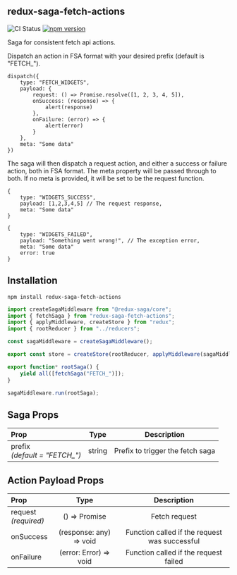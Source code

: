 ## redux-saga-fetch-actions

![CI Status](https://img.shields.io/github/workflow/status/clarktozer/redux-saga-fetch-actions/Build%20&%20Test)
[![npm version](https://img.shields.io/npm/v/redux-saga-fetch-actions.svg)](https://www.npmjs.com/package/redux-saga-fetch-actions)

Saga for consistent fetch api actions.

Dispatch an action in FSA format with your desired prefix (default is "FETCH\_").

```
dispatch({
    type: "FETCH_WIDGETS",
    payload: {
        request: () => Promise.resolve([1, 2, 3, 4, 5]),
        onSuccess: (response) => {
            alert(response)
        },
        onFailure: (error) => {
            alert(error)
        }
    },
    meta: "Some data"
})
```

The saga will then dispatch a request action, and either a success or failure action, both in FSA format. The meta property will be passed through to both. If no meta is provided, it will be set to be the request function.

```
{
    type: "WIDGETS_SUCCESS",
    payload: [1,2,3,4,5] // The request response,
    meta: "Some data"
}
```

```
{
    type: "WIDGETS_FAILED",
    payload: "Something went wrong!", // The exception error,
    meta: "Some data"
    error: true
}
```

## Installation

```
npm install redux-saga-fetch-actions
```

```javascript
import createSagaMiddleware from "@redux-saga/core";
import { fetchSaga } from "redux-saga-fetch-actions";
import { applyMiddleware, createStore } from "redux";
import { rootReducer } from "../reducers";

const sagaMiddleware = createSagaMiddleware();

export const store = createStore(rootReducer, applyMiddleware(sagaMiddleware));

export function* rootSaga() {
    yield all([fetchSaga("FETCH_")]);
}

sagaMiddleware.run(rootSaga);
```

## Saga Props

| Prop                               |  Type  |           Description            |
| :--------------------------------- | :----: | :------------------------------: |
| prefix<br/>_(default = "FETCH\_")_ | string | Prefix to trigger the fetch saga |

## Action Payload Props

| Prop                     |          Type           |                  Description                  |
| :----------------------- | :---------------------: | :-------------------------------------------: |
| request<br/>_(required)_ |   () => Promise<any>    |                 Fetch request                 |
| onSuccess                | (response: any) => void | Function called if the request was successful |
| onFailure                | (error: Error) => void  |     Function called if the request failed     |
